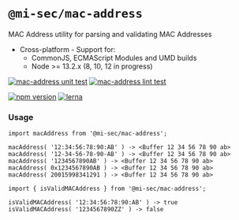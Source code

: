 # `@mi-sec/mac-address`

MAC Address utility for parsing and validating MAC Addresses

- Cross-platform - Support for:
    - CommonJS, ECMAScript Modules and UMD builds
    - Node >= 13.2.x (8, 10, 12 in progress)

[![mac-address unit test](https://github.com/mi-sec/netx/workflows/mac-address%20unit%20test/badge.svg)](https://github.com/mi-sec/netx/actions?query=workflow:"mac-address+unit+test")
[![mac-address lint test](https://github.com/mi-sec/netx/workflows/mac-address%20lint%20test/badge.svg)](https://github.com/mi-sec/netx/actions?query=workflow:"mac-address+lint+test")

[![npm version](https://img.shields.io/npm/v/@mi-sec/mac-address.svg)](https://www.npmjs.com/package/@mi-sec/mac-address)
[![lerna](https://img.shields.io/badge/maintained%20with-lerna-cc00ff.svg)](https://lerna.js.org/)

### Usage

```
import macAddress from '@mi-sec/mac-address';

macAddress( '12:34:56:78:90:AB' ) -> <Buffer 12 34 56 78 90 ab>
macAddress( '12-34-56-78-90-AB' ) -> <Buffer 12 34 56 78 90 ab>
macAddress( '1234567890AB' ) -> <Buffer 12 34 56 78 90 ab>
macAddress( 0x1234567890AB ) -> <Buffer 12 34 56 78 90 ab>
macAddress( 20015998341291 ) -> <Buffer 12 34 56 78 90 ab>

import { isValidMACAddress } from '@mi-sec/mac-address';

isValidMACAddress( '12:34:56:78:90:AB' ) -> true
isValidMACAddress( '1234567890ZZ' ) -> false
```
